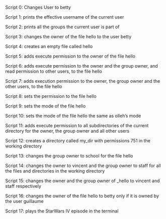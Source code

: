 Script 0: Changes User to betty

Script 1: prints the effective username of the current user

Script 2: prints all the groups the current user is part of

Script 3: changes the owner of the file hello to the user betty

Script 4: creates an empty file called hello

Script 5: adds execute permission to the owner of the file hello

Script 6: adds execute permission to the owner and the group owner, and read permission to other users, to the file hello

Script 7: adds execution permission to the owner, the group owner and the other users, to the file hello

Script 8: sets the permission to the file hello

Script 9: sets the mode of the file hello

Script 10: sets the mode of the file hello the same as olleh’s mode

Script 11: adds execute permission to all subdirectories of the current directory for the owner, the group owner and all other users

Script 12: creates a directory called my_dir with permissions 751 in the working directory

Script 13: changes the group owner to school for the file hello

Script 14: changes the owner to vincent and the group owner to staff for all the files and directories in the working directory

Script 15: changes the owner and the group owner of _hello to vincent and staff respectively

Script 16: changes the owner of the file hello to betty only if it is owned by the user guillaume

Script 17: plays the StarWars IV episode in the terminal
